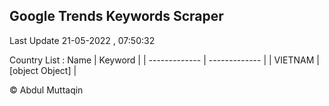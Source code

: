 

## Google Trends Keywords Scraper 
 
Last Update 21-05-2022 , 07:50:32

Country List :
 Name  | Keyword |
| ------------- | ------------- |
| VIETNAM | [object Object] |



© Abdul Muttaqin 
